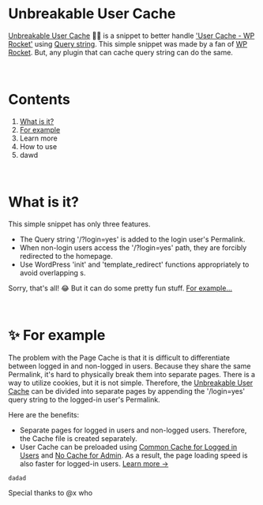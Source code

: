 # Unbreakable User Cache
<a href="https://github.com/dgnerlab/wp-rocket-unbreakable-user-cache">Unbreakable User Cache</a> 💪🏻 is a snippet to better handle <a href="https://docs.wp-rocket.me/article/313-user-cache">'User Cache - WP Rocket'</a> using <a href="https://developer.wordpress.org/reference/functions/add_query_arg/">Query string</a>.
This simple snippet was made by a fan of <a href="https://wp-rocket.me/">WP Rocket</a>. But, any plugin that can cache query string can do the same.

<br />

# Contents
1. <a href="#what-is-it">What is it?</a>
2. <a href="#-for-example">For example</a>
3. Learn more
4. How to use
5. dawd

<br />

# What is it?
This simple snippet has only three features.
* The Query string '/?login=yes' is added to the login user's Permalink.
* When non-login users access the '/?login=yes' path, they are forcibly redirected to the homepage.
* Use WordPress 'init' and 'template_redirect' functions appropriately to avoid overlapping 
s.

Sorry, that's all! 😂 But it can do some pretty fun stuff. <a href="#-for-example">For example...</a>

<br />

# ✨ For example
The problem with the Page Cache is that it is difficult to differentiate between logged in and non-logged in users. Because they share the same Permalink, it's hard to physically break them into separate pages. There is a way to utilize cookies, but it is not simple. Therefore, the <a href="https://github.com/dgnerlab/wp-rocket-unbreakable-user-cache">Unbreakable User Cache</a> can be divided into separate pages by appending the '/login=yes' query string to the logged-in user's Permalink.

Here are the benefits:
* Separate pages for logged in users and non-logged users. Therefore, the Cache file is created separately.
* User Cache can be preloaded using <a href="https://github.com/wp-media/wp-rocket-helpers/tree/master/cache/wp-rocket-cache-common-cache-loggedin">Common Cache for Logged in Users</a> and <a href="https://github.com/wp-media/wp-rocket-helpers/tree/master/cache/wp-rocket-no-cache-for-admins">No Cache for Admin</a>. As a result, the page loading speed is also faster for logged-in users. <a href="">Learn more →</a>




```
dadad
```
Special thanks to @x who
